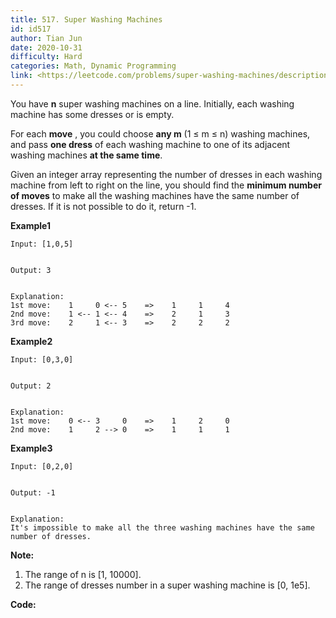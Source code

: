```yaml
---
title: 517. Super Washing Machines
id: id517
author: Tian Jun
date: 2020-10-31
difficulty: Hard
categories: Math, Dynamic Programming
link: <https://leetcode.com/problems/super-washing-machines/description/>
---
```


You have **n** super washing machines on a line. Initially, each washing
machine has some dresses or is empty.

For each **move** , you could choose **any m** (1 ≤ m ≤ n) washing machines,
and pass **one dress** of each washing machine to one of its adjacent washing
machines **at the same time**.

Given an integer array representing the number of dresses in each washing
machine from left to right on the line, you should find the **minimum number
of moves** to make all the washing machines have the same number of dresses.
If it is not possible to do it, return -1.

**Example1**
            
	Input: [1,0,5]        
	Output: 3        
	Explanation:     1st move:    1     0 <-- 5    =>    1     1     4    2nd move:    1 <-- 1 <-- 4    =>    2     1     3        3rd move:    2     1 <-- 3    =>    2     2     2       

**Example2**
            
	Input: [0,3,0]        
	Output: 2        
	Explanation:     1st move:    0 <-- 3     0    =>    1     2     0        2nd move:    1     2 --> 0    =>    1     1     1         

**Example3**
            
	Input: [0,2,0]        
	Output: -1        
	Explanation:     It's impossible to make all the three washing machines have the same number of dresses.     

**Note:**  

  1. The range of n is [1, 10000].
  2. The range of dresses number in a super washing machine is [0, 1e5].


**Code:**
